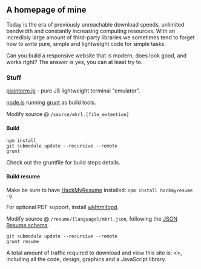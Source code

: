 ## A homepage of mine

Today is the era of previously unreachable download speeds, unlimited bandwidth and constantly increasing computing resources.
With an incredibly large amount of third-party libraries we sometimes tend to forget how to write pure, simple and lightweight code for simple tasks.

Can you build a responsive website that is modern, does look good, and works right? The answer is yes, you can at least try to.

### Stuff

[plainterm.js](https://github.com/mkrl/plainterm.js) - pure JS lightweight terminal "emulator".

[node.js](https://nodejs.org/) running [grunt](https://gruntjs.com/) as build tools.

Modify source @ `/source/mkrl.[file_extention]`

#### Build

```
npm install
git submodule update --recursive --remote
grunt
```

Check out the gruntfile for build steps details.

#### Build resume 

Make be sure to have [HackMyResume](https://github.com/hacksalot/HackMyResume) installed: `npm install hackmyresume -g` 

For optional PDF support, install [wkhtmltopd](https://wkhtmltopdf.org/).

Modify source @ `/resume/[language]/mkrl.json`, following the [JSON Resume schema](https://jsonresume.org/schema/). 

```
git submodule update --recursive --remote
grunt resume

```

A total amount of traffic required to download and view this site is: <<size>>, including all the code, design, graphics and a JavaScript library.